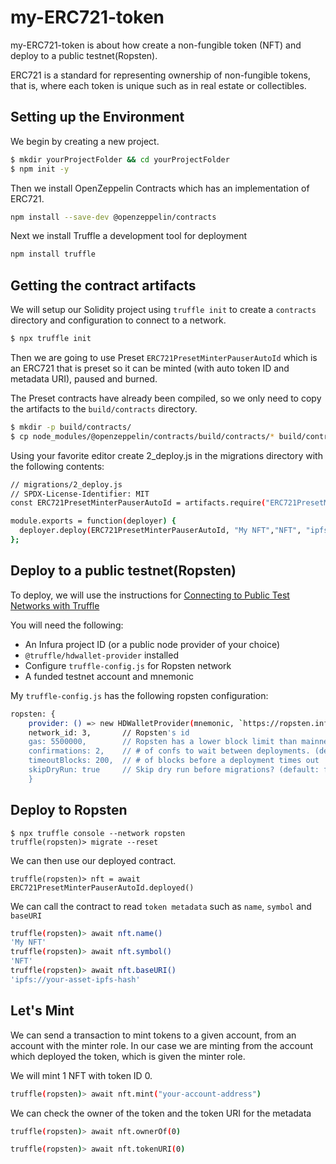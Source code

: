 # my-ERC721-token

my-ERC721-token is about how create a non-fungible token (NFT) and deploy to a public testnet(Ropsten).

ERC721 is a standard for representing ownership of non-fungible tokens, that is, where each token is unique such as in real estate or collectibles.

## Setting up the Environment

We begin by creating a new project.

```bash
$ mkdir yourProjectFolder && cd yourProjectFolder
$ npm init -y
```
Then we install OpenZeppelin Contracts which has an implementation of ERC721.

```bash
npm install --save-dev @openzeppelin/contracts
```

Next we install Truffle  a development tool for deployment

```bash
npm install truffle
```

## Getting the contract artifacts

We will setup our Solidity project using ```truffle init``` to create a ```contracts``` directory and configuration to connect to a network.

```bash
$ npx truffle init
```

Then we are going to use Preset ```ERC721PresetMinterPauserAutoId``` which is an ERC721 that is preset so it can be minted (with auto token ID and metadata URI), paused and burned.

The Preset contracts have already been compiled, so we only need to copy the artifacts to the ```build/contracts``` directory.

```bash
$ mkdir -p build/contracts/
$ cp node_modules/@openzeppelin/contracts/build/contracts/* build/contracts/
```

Using your favorite editor create 2_deploy.js in the migrations directory with the following contents:

```bash
// migrations/2_deploy.js
// SPDX-License-Identifier: MIT
const ERC721PresetMinterPauserAutoId = artifacts.require("ERC721PresetMinterPauserAutoId");

module.exports = function(deployer) {
  deployer.deploy(ERC721PresetMinterPauserAutoId, "My NFT","NFT", "ipfs://your-asset-ipfs-hash");
};
```
## Deploy to a public testnet(Ropsten)

To deploy, we will use the instructions for [ Connecting to Public Test Networks with Truffle](https://forum.openzeppelin.com/t/connecting-to-public-test-networks-with-truffle/2960)

You will need the following:

- An Infura project ID (or a public node provider of your choice)
- ```@truffle/hdwallet-provider``` installed
- Configure ```truffle-config.js``` for Ropsten network
- A funded testnet account and mnemonic

My ```truffle-config.js``` has the following ropsten configuration:

```bash
ropsten: {
    provider: () => new HDWalletProvider(mnemonic, `https://ropsten.infura.io/v3/${infura_project_id}`),
    network_id: 3,       // Ropsten's id
    gas: 5500000,        // Ropsten has a lower block limit than mainnet
    confirmations: 2,    // # of confs to wait between deployments. (default: 0)
    timeoutBlocks: 200,  // # of blocks before a deployment times out  (minimum/default: 50)
    skipDryRun: true     // Skip dry run before migrations? (default: false for public nets )
    }
```
## Deploy to Ropsten
```
$ npx truffle console --network ropsten
truffle(ropsten)> migrate --reset
```
We can then use our deployed contract.
```
truffle(ropsten)> nft = await ERC721PresetMinterPauserAutoId.deployed()
```
We can call the contract to read ```token metadata``` such as ```name```, ```symbol``` and ```baseURI```
```bash
truffle(ropsten)> await nft.name()
'My NFT'
truffle(ropsten)> await nft.symbol()
'NFT'
truffle(ropsten)> await nft.baseURI()
'ipfs://your-asset-ipfs-hash'
```
## Let's Mint
We can send a transaction to mint tokens to a given account, from an account with the minter role.
In our case we are minting from the account which deployed the token, which is given the minter role.

We will mint 1 NFT with token ID 0.
```bash
truffle(ropsten)> await nft.mint("your-account-address")
```
We can check the owner of the token and the token URI for the metadata
```bash
truffle(ropsten)> await nft.ownerOf(0)

truffle(ropsten)> await nft.tokenURI(0)
```
